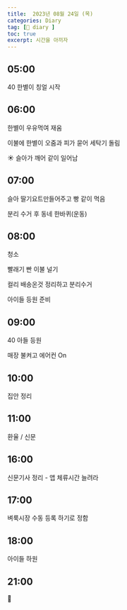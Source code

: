 ```yaml
---
title:  2023년 08월 24일 (목)
categories: Diary
tag: [📒 diary ]
toc: true
excerpt: 시간을 아끼자
---
```


## 05:00

40 한별이 칭얼 시작

## 06:00

한별이 우유먹여 재움

이불에 한별이 오줌과 피가 묻어 세탁기 돌림

☀️ 슬아가 깨어 같이 일어남

## 07:00

슬아 딸기요트만들어주고 빵 같이 먹음

분리 수거 후 동네 한바퀴(운동)

## 08:00

청소

빨래기 빤 이불 널기

컬리 배송온것 정리하고 분리수거

아이들 등원 준비

## 09:00

40 아들 등원

매장 불켜고 에어컨 On

## 10:00

집안 정리

## 11:00

환율 / 신문

## 16:00

신문기사 정리 - 앱 체류시간 늘려라

## 17:00

벼룩시장 수동 등록 하기로 정함

## 18:00

아이들 하원

## 21:00

🌙

<br><br><br>